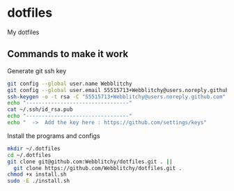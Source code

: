 # dotfiles
My dotfiles

## Commands to make it work

Generate git ssh key
```bash
git config --global user.name Webblitchy
git config --global user.email 55515713+Webblitchy@users.noreply.github.com
ssh-keygen -o -t rsa -C "55515713+Webblitchy@users.noreply.github.com" -q
echo "---------------------------------"
cat ~/.ssh/id_rsa.pub
echo "---------------------------------"
echo "  ->  Add the key here : https://github.com/settings/keys"
```

Install the programs and configs
```bash
mkdir ~/.dotfiles
cd ~/.dotfiles
git clone git@github.com:Webblitchy/dotfiles.git . ||
  git clone https://github.com/Webblitchy/dotfiles.git .
chmod +x install.sh
sudo -E ./install.sh
```

